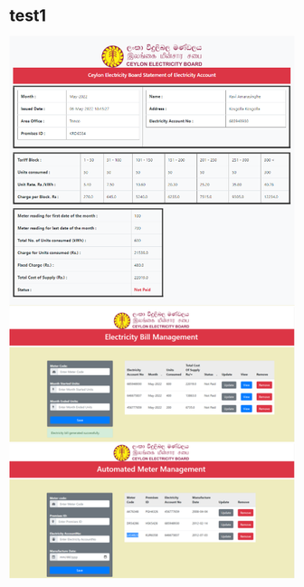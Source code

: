 # test1
<img src="bill.PNG" width = "1000">
<img src="addbill.PNG" width = "1000">
<img src="addmeter.PNG" width = "1000">
